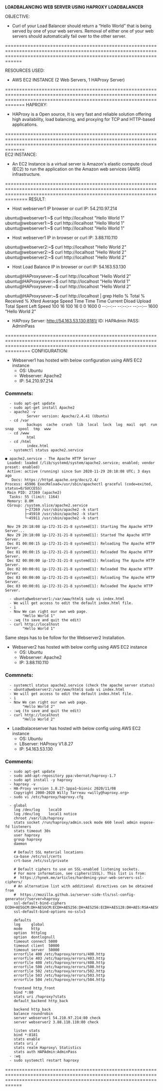 ********************************LOADBALANCING WEB SERVER USING HAPROXY LOADBALANCER********************************

OBJECTIVE:
  - Curl of your Load Balancer should return a “Hello World” that is being served by one of your web servers.
    Removal of either one of your web servers should automatically fail over to the other server.

========================================================================================================================================================================

RESOURCES USED:
  - AWS EC2 INSTANCE (2 Web Servers, 1 HAProxy Server)

=========================================================================================================================================================================
HAPROXY:  
  - HAProxy is a Open source, It is very fast and reliable solution offering high availability, load balancing, and proxying for TCP and HTTP-based applications.
  
=========================================================================================================================================================================  
EC2 INSTANCE:
  - An EC2 Instance is a virtual server is Amazon's elastic compute cloud (EC2) to run the application on the Amazon web services (AWS) infrastructure.
  
==========================================================================================================================================================================
RESULT:
  - Host webserver1 IP browser or curl
  IP: 54.210.97.214
  
ubuntu@webserver1:~$ curl http://localhost
"Hello World 1"
ubuntu@webserver1:~$ curl http://localhost
"Hello World 1"
ubuntu@webserver1:~$ curl http://localhost
"Hello World 1"

  - Host webserver1 IP in browser or curl
  IP: 3.88.110.110
  
ubuntu@webserver2:~$ curl http://localhost
"Hello World 2"
ubuntu@webserver2:~$ curl http://localhost
"Hello World 2"
ubuntu@webserver2:~$ curl http://localhost
"Hello World 2"

   - Host Load Balance IP in browser or curl
   IP: 54.163.53.130
   
ubuntu@HAProxysever:~$ curl http://localhost
"Hello World 2"
ubuntu@HAProxysever:~$ curl http://localhost
"Hello World 1"
ubuntu@HAProxysever:~$ curl http://localhost
"Hello World 2"

ubuntu@HAProxysever:~$ curl http://localhost | grep Hello
  % Total    % Received % Xferd  Average Speed   Time    Time     Time  Current
                                 Dload  Upload   Total   Spent    Left  Speed
100    16  100    16    0     0   1600      0 --:--:-- --:--:-- --:--:--  1600
"Hello World 2"


- HAProxy Server: http://54.163.53.130:8181/
ID: HAPAdmin
PASS: AdminPass

===========================================================================================================================================================================
CONFIGURATION:
  - Webserver1 has hosted with below configuration using AWS EC2 instance
      - OS: Ubuntu
      - Webserver: Apache2 
      - IP: 54.210.97.214
 
### Commnets: 
      - sudo apt-get update
      - sudo apt-get install Apache2
      - apache2 -v
              Server version: Apache/2.4.41 (Ubuntu)
      - cd /var
              backups  cache  crash  lib  local  lock  log  mail  opt  run  snap  spool  tmp  www
      - cd /www
              html
      - cd /html
              index.html
      - systemctl status apache2.service
      
    ● apache2.service - The Apache HTTP Server
     Loaded: loaded (/lib/systemd/system/apache2.service; enabled; vendor preset: enabled)
     Active: active (running) since Sun 2020-11-29 20:18:08 UTC; 3 days ago
       Docs: https://httpd.apache.org/docs/2.4/
    Process: 45906 ExecReload=/usr/sbin/apachectl graceful (code=exited, status=0/SUCCESS)
     Main PID: 27269 (apache2)
      Tasks: 55 (limit: 1164)
     Memory: 8.0M
     CGroup: /system.slice/apache2.service
             ├─27269 /usr/sbin/apache2 -k start
             ├─45910 /usr/sbin/apache2 -k start
             └─45911 /usr/sbin/apache2 -k start

     Nov 29 20:18:08 ip-172-31-21-8 systemd[1]: Starting The Apache HTTP Server...
     Nov 29 20:18:08 ip-172-31-21-8 systemd[1]: Started The Apache HTTP Server.
     Dec 01 00:00:15 ip-172-31-21-8 systemd[1]: Reloading The Apache HTTP Server.
     Dec 01 00:00:15 ip-172-31-21-8 systemd[1]: Reloaded The Apache HTTP Server.
     Dec 02 00:00:00 ip-172-31-21-8 systemd[1]: Reloading The Apache HTTP Server.
     Dec 02 00:00:01 ip-172-31-21-8 systemd[1]: Reloaded The Apache HTTP Server.
     Dec 03 00:00:00 ip-172-31-21-8 systemd[1]: Reloading The Apache HTTP Server.
     Dec 03 00:00:01 ip-172-31-21-8 systemd[1]: Reloaded The Apache HTTP Server.
  
      - ubuntu@webserver1:/var/www/html$ sudo vi index.html
      - We will get access to edit the default index.html file.
      - i
      - Now We can right our own web page. 
            "Hello World 1"
      - :wq (to save and quit the edit)
      - curl http://localhost
            "Hello World 1"

Same steps has to be follow for the Webserver2 Installation.   
  - Webserver2 has hosted with below config using AWS EC2 instance
      - OS: Ubuntu
      - Webserver: Apache2 
      - IP: 3.88.110.110
      
### Commnets:      
      - systemctl status apache2.service (check the apache server status)
      - ubuntu@webserver2:/var/www/html$ sudo vi index.html
      - We will get access to edit the default index.html file.
      - i
      - Now We can right our own web page. 
            "Hello World 2"
      - :wq (to save and quit the edit)
      - curl http://localhost
            "Hello World 2"
      
  - Loadbalaceserver has hosted with below config using AWS EC2 instance
      - OS: Ubuntu
      - LBserver: HAProxy V1.8.27 
      - IP: 54.163.53.130
      
### Comments: 
      - sudo apt-get update
      - sudo add-apt-repository ppa:vbernat/haproxy-1.7
      - sudo apt install -y haproxy
      - haproxy -v
      - HA-Proxy version 1.8.27-1ppa1~bionic 2020/11/08
        Copyright 2000-2020 Willy Tarreau <willy@haproxy.org>
      - sudo vi /etc/haproxy/haproxy.cfg
      
      - global
        log /dev/log    local0
        log /dev/log    local1 notice
        chroot /var/lib/haproxy
        stats socket /run/haproxy/admin.sock mode 660 level admin expose-fd listeners
        stats timeout 30s
        user haproxy
        group haproxy
        daemon

        # Default SSL material locations
        ca-base /etc/ssl/certs
        crt-base /etc/ssl/private

        # Default ciphers to use on SSL-enabled listening sockets.
        # For more information, see ciphers(1SSL). This list is from:
        #  https://hynek.me/articles/hardening-your-web-servers-ssl-ciphers/
        # An alternative list with additional directives can be obtained from
        #  https://mozilla.github.io/server-side-tls/ssl-config-generator/?server=haproxy
        ssl-default-bind-ciphers ECDH+AESGCM:DH+AESGCM:ECDH+AES256:DH+AES256:ECDH+AES128:DH+AES:RSA+AESGCM:RSA+AES:!aNULL:!MD5:!DSS
        ssl-default-bind-options no-sslv3

        defaults
        log     global
        mode    http
        option  httplog
        option  dontlognull
        timeout connect 5000
        timeout client  50000
        timeout server  50000
        errorfile 400 /etc/haproxy/errors/400.http
        errorfile 403 /etc/haproxy/errors/403.http
        errorfile 408 /etc/haproxy/errors/408.http
        errorfile 500 /etc/haproxy/errors/500.http
        errorfile 502 /etc/haproxy/errors/502.http
        errorfile 503 /etc/haproxy/errors/503.http
        errorfile 504 /etc/haproxy/errors/504.http

        frontend http_front
        bind *:80
        stats uri /haproxy?stats
        default_backend http_back

        backend http_back
        balance roundrobin
        server webserver1 54.210.97.214:80 check
        server webserver2 3.88.110.110:80 check

        listen stats
        bind *:8181
        stats enable
        stats uri /
        stats realm Haproxy\ Statistics
        stats auth HAPAdmin:AdminPass
      - :wq
      - sudo systemctl restart haproxy 
========================================================================================================================================================================

      
      
    
    
